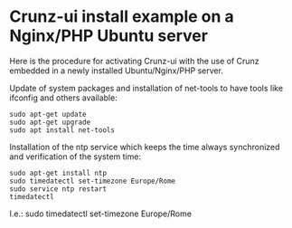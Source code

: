 # Crunz-ui install example on a Nginx/PHP Ubuntu server

Here is the procedure for activating Crunz-ui with the use of Crunz embedded in a newly installed Ubuntu/Nginx/PHP server.

Update of system packages and installation of net-tools to have tools like ifconfig and others available:

```
sudo apt-get update
sudo apt-get upgrade
sudo apt install net-tools
```

Installation of the ntp service which keeps the time always synchronized and verification of the system time:
```
sudo apt-get install ntp
sudo timedatectl set-timezone Europe/Rome
sudo service ntp restart
timedatectl
```
I.e.: sudo timedatectl set-timezone Europe/Rome
